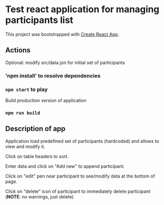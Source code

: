 # Test react application for managing participants list

This project was bootstrapped with [Create React App](https://github.com/facebook/create-react-app).

## Actions

Optional: modify src/data.jon for initial set of participants

### 'npm install' to resolve dependencies
### `npm start` to play

Build production version of application
### `npm run build`

## Description of app
Application load predefined set of participants (hardcoded) and allows to view and modify it.

Click on table headers to sort.

Enter data and click on "Add new" to append participant.

Click on "edit" pen near participant to see/modify data at the bottom of page.

Click on "delete" icon of participant to immediately delete participant (<b>NOTE</b>: no warnings, just delete)
